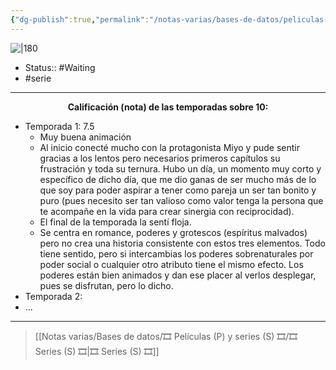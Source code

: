 ```yaml
---
{"dg-publish":true,"permalink":"/notas-varias/bases-de-datos/peliculas-p-y-series-s/s-mi-feliz-matrimonio/"}
---
```



![|180](https://m.media-amazon.com/images/M/MV5BNWYxMGZhYTEtYjBiMi00ODEyLTkwMGQtYTQxNTQzN2IxNmJhXkEyXkFqcGdeQXVyNjA5MDIyMzU@._V1_SX300.jpg)

- Status:: #Waiting   
- #serie

---

**<center>Calificación (nota) de las temporadas sobre 10:</center>**

- Temporada 1: 7.5
	- Muy buena animación
	- Al inicio conecté mucho con la protagonista Miyo y pude sentir gracias a los lentos pero necesarios primeros capítulos su frustración y toda su ternura. Hubo un día, un momento muy corto y específico de dicho día, que me dio ganas de ser mucho más de lo que soy para poder aspirar a tener como pareja un ser tan bonito y puro (pues necesito ser tan valioso como valor tenga la persona que te acompañe en la vida para crear sinergia con reciprocidad).
	- El final de la temporada la sentí floja.
	- Se centra en romance, poderes y grotescos (espíritus malvados) pero no crea una historia consistente con estos tres elementos. Todo tiene sentido, pero si intercambias los poderes sobrenaturales por poder social o cualquier otro atributo tiene el mismo efecto. Los poderes están bien animados y dan ese placer al verlos desplegar, pues se disfrutan, pero lo dicho.
- Temporada 2: 
- ...

---

> [[Notas varias/Bases de datos/🎞️ Películas (P) y series (S) 🎞️/🎞️ Series (S) 🎞️\|🎞️ Series (S) 🎞️]]